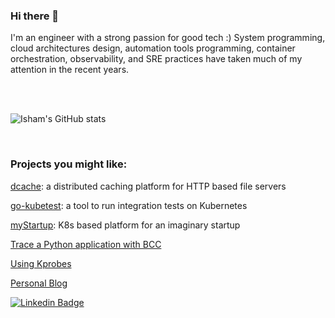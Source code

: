 ### Hi there 👋

I'm an engineer with a strong passion for good tech :)
System programming, cloud architectures design, automation tools programming, container orchestration, observability, and SRE practices have taken much of my attention in the recent years.

<br>
<br>

![Isham's GitHub stats](https://github-readme-stats.vercel.app/api?username=ish-xyz&hide=["issues"]&show_icons=true)

<br>

### Projects you might like:

[dcache](https://github.com/ish-xyz/dcache): a distributed caching platform for HTTP based file servers

[go-kubetest](https://github.com/ish-xyz/go-kubetest): a tool to run integration tests on Kubernetes

[myStartup](https://github.com/ish-xyz/myStartup): K8s based platform for an imaginary startup

[Trace a Python application with BCC](https://github.com/ish-xyz/ish-ar.io-tutorials/tree/master/tutorial-bcc-python3-profiler)

[Using Kprobes](https://github.com/ish-xyz/ish-ar.io-tutorials/tree/master/tutorial-kprobes)

[Personal Blog](https://ish-ar.io)


[![Linkedin Badge](https://img.shields.io/badge/-IshamAraia-blue?style=flat-square&logo=Linkedin&logoColor=white&link=https://www.linkedin.com/in/isham-araia-086a986b/)](https://www.linkedin.com/in/isham-araia-086a986b/)

